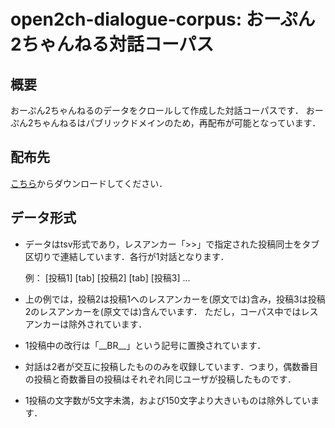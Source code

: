 # open2ch-dialogue-corpus: おーぷん2ちゃんねる対話コーパス
## 概要
おーぷん2ちゃんねるのデータをクロールして作成した対話コーパスです．
おーぷん2ちゃんねるはパブリックドメインのため，再配布が可能となっています．

## 配布先
[こちら](http://keldic.net/data/open2ch_dialogue_corpus.zip)からダウンロードしてください．

## データ形式
* データはtsv形式であり，レスアンカー「>>」で指定された投稿同士をタブ区切りで連結しています．各行が1対話となります．

    例： [投稿1] [tab] [投稿2] [tab] [投稿3] ...

* 上の例では，投稿2は投稿1へのレスアンカーを(原文では)含み，投稿3は投稿2のレスアンカーを(原文では)含んでいます．
ただし，コーパス中ではレスアンカーは除外されています．

* 1投稿中の改行は「\_\_BR\_\_」という記号に置換されています．
* 対話は2者が交互に投稿したもののみを収録しています．つまり，偶数番目の投稿と奇数番目の投稿はそれぞれ同じユーザが投稿したものです．
* 1投稿の文字数が5文字未満，および150文字より大きいものは除外しています．

